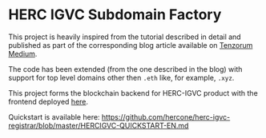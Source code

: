 # HERC IGVC Subdomain Factory

This project is heavily inspired from the tutorial described in detail and published as part of the corresponding blog article available on [Tenzorum Medium](https://medium.com/tenzorum-project/the-ultimate-ens-and-%C4%91app-tutorial-a4f2ede94b08).

The code has been extended (from the one described in the blog) with support for top level domains other then `.eth` like, for example, `.xyz`.

This project forms the blockchain backend for HERC-IGVC product with the frontend deployed [here](https://igvc.herc.one). 

Quickstart is available here: https://github.com/hercone/herc-igvc-registrar/blob/master/HERCIGVC-QUICKSTART-EN.md

